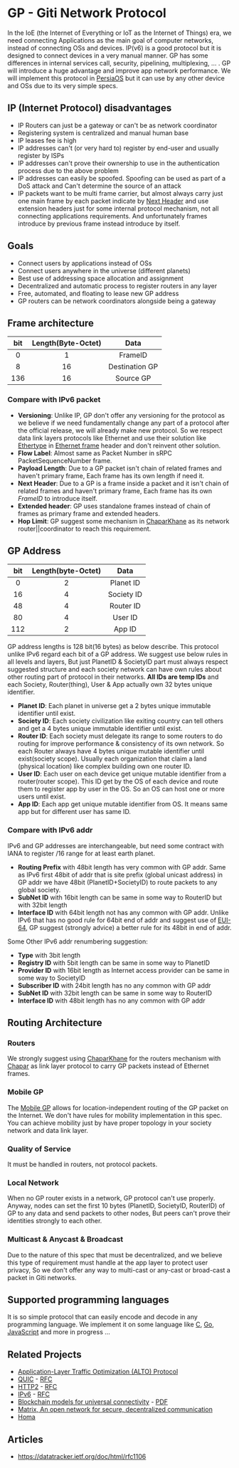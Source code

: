 # GP - Giti Network Protocol
In the IoE (the Internet of Everything or IoT as the Internet of Things) era, we need connecting Applications as the main goal of computer networks, instead of connecting OSs and devices. IP(v6) is a good protocol but it is designed to connect devices in a very manual manner. GP has some differences in internal services call, security, pipelining, multiplexing, ... . GP will introduce a huge advantage and improve app network performance. We will implement this protocol in [PersiaOS](./PersiaOS.md) but it can use by any other device and OSs due to its very simple specs.

## IP (Internet Protocol) disadvantages
- IP Routers can just be a gateway or can't be as network coordinator
- Registering system is centralized and manual human base
- IP leases fee is high
- IP addresses can't (or very hard to) register by end-user and usually register by ISPs
- IP addresses can't prove their ownership to use in the authentication process due to the above problem
- IP addresses can easily be spoofed. Spoofing can be used as part of a DoS attack and Can't determine the source of an attack
- IP packets want to be multi frame carrier, but almost always carry just one main frame by each packet indicate by [Next Header](https://en.wikipedia.org/wiki/IPv6_packet#Fixed_header) and use extension headers just for some internal protocol mechanism, not all connecting applications requirements. And unfortunately frames introduce by previous frame instead introduce by itself. 

## Goals
- Connect users by applications instead of OSs
- Connect users anywhere in the universe (different planets)
- Best use of addressing space allocation and assignment
- Decentralized and automatic process to register routers in any layer
- Free, automated, and floating to lease new GP address
- GP routers can be network coordinators alongside being a gateway

## Frame architecture

| bit     | Length(Byte-Octet)| Data                  |
| :---:   | :---:             | :---:                 |
| 0       | 1                 | FrameID               |
| 8       | 16                | Destination GP        |
| 136     | 16                | Source GP             |

### Compare with IPv6 packet
- **Versioning**: Unlike IP, GP don't offer any versioning for the protocol as we believe if we need fundamentally change any part of a protocol after the official release, we will already make new protocol. So we respect data link layers protocols like Ethernet and use their solution like [Ethertype](https://en.wikipedia.org/wiki/Ethertype) in [Ethernet frame](https://en.wikipedia.org/wiki/Ethernet_frame) header and don't reinvent other solution.
- **Flow Label**: Almost same as Packet Number in sRPC PacketSequenceNumber frame.
- **Payload Length**: Due to a GP packet isn't chain of related frames and haven't primary frame, Each frame has its own length if need it.
- **Next Header**: Due to a GP is a frame inside a packet and it isn't chain of related frames and haven't primary frame, Each frame has its own *FrameID* to introduce itself.
- **Extended header**: GP uses standalone frames instead of chain of frames as primary frame and extended headers.
- **Hop Limit**: GP suggest some mechanism in [ChaparKhane](./ChaparKhane.md) as its network router||coordinator to reach this requirement.

## GP Address
| bit    | Length(byte-Octet)| Data            |
| :---:  | :---:             | :---:           |
| 0      | 2                 | Planet ID       |
| 16     | 4                 | Society ID      |
| 48     | 4                 | Router ID       |
| 80     | 4                 | User ID         |
| 112    | 2                 | App ID          |

GP address lengths is 128 bit(16 bytes) as below describe. This protocol unlike IPv6 regard each bit of a GP address. We suggest use below rules in all levels and layers, But just PlanetID & SocietyID part must always respect suggested structure and each society network can have own rules about other routing part of protocol in their networks. **All IDs are temp IDs** and each Society, Router(thing), User & App actually own 32 bytes unique identifier.
- **Planet ID**: Each planet in universe get a 2 bytes unique immutable identifier until exist.
- **Society ID**: Each society civilization like exiting country can tell others and get a 4 bytes unique immutable identifier until exist.
- **Router ID**: Each society must delegate its range to some routers to do routing for improve performance & consistency of its own network. So each Router always have 4 bytes unique mutable identifier until exist(society scope). Usually each organization that claim a land (physical location) like complex building own one router ID.
- **User ID**: Each user on each device get unique mutable identifier from a router(router scope). This ID get by the OS of each device and route them to register app by user in the OS. So an OS can host one or more users until exist.
- **App ID**: Each app get unique mutable identifier from OS. It means same app but for different user has same ID.

### Compare with IPv6 addr
IPv6 and GP addresses are interchangeable, but need some contract with IANA to register /16 range for at least earth planet.

- **Routing Prefix** with 48bit length has very common with GP addr. Same as IPv6 first 48bit of addr that is site prefix (global unicast address) in GP addr we have 48bit (PlanetID+SocietyID) to route packets to any global society.
- **SubNet ID** with 16bit length can be same in some way to RouterID but with 32bit length
- **Interface ID** with 64bit length not has any common with GP addr. Unlike IPv6 that has no good rule for 64bit end of addr and suggest use of [EUI-64](https://en.wikipedia.org/wiki/Organizationally_unique_identifier#64-bit_extended_unique_identifier_(EUI-64)), GP suggest (strongly advice) a better rule for its 48bit in end of addr.

Some Other IPv6 addr renumbering suggestion:
- **Type** with 3bit length
- **Registry ID** with 5bit length can be same in some way to PlanetID
- **Provider ID** with 16bit length as Internet access provider can be same in some way to SocietyID
- **Subscriber ID** with 24bit length has no any common with GP addr
- **SubNet ID** with 32bit length can be same in some way to RouterID
- **Interface ID** with 48bit length has no any common with GP addr

## Routing Architecture

### Routers
We strongly suggest using [ChaparKhane](./ChaparKhane.md) for the routers mechanism with [Chapar](./Chapar.md) as link layer protocol to carry GP packets instead of Ethernet frames.

### Mobile GP
The [Mobile GP](https://en.wikipedia.org/wiki/Mobile_IP) allows for location-independent routing of the GP packet on the Internet. We don't have rules for mobility implementation in this spec. You can achieve mobility just by have proper topology in your society network and data link layer.

### Quality of Service
It must be handled in routers, not protocol packets.

### Local Network
When no GP router exists in a network, GP protocol can't use properly. Anyway, nodes can set the first 10 bytes (PlanetID, SocietyID, RouterID) of GP to any data and send packets to other nodes, But peers can't prove their identities strongly to each other.

### Multicast & Anycast & Broadcast
Due to the nature of this spec that must be decentralized, and we believe this type of requirement must handle at the app layer to protect user privacy, So we don't offer any way to multi-cast or any-cast or broad-cast a packet in Giti networks.

## Supported programming languages
It is so simple protocol that can easily encode and decode in any programming language. We implement it on some language like [C](), [Go](https://github.com/GeniusesGroup/libgo/blob/master/GP), [JavaScript]() and more in progress ...

## Related Projects
- [Application-Layer Traffic Optimization (ALTO) Protocol](https://www.rfc-editor.org/rfc/rfc7285.html)
- [QUIC](https://en.wikipedia.org/wiki/QUIC) - [RFC](https://datatracker.ietf.org/doc/html/rfc9000) 
- [HTTP2]() - [RFC](https://tools.ietf.org/html/rfc7540)
- [IPv6](https://en.wikipedia.org/wiki/IPv6) - [RFC]()
- [Blockchain models for universal connectivity](https://www.semanticscholar.org/paper/Blockchain-models-for-universal-connectivity-Navarro-Castro/788b7a634b369d98e72ed37c5fdf71f7fd62ef0b) - [PDF](https://pdfs.semanticscholar.org/788b/7a634b369d98e72ed37c5fdf71f7fd62ef0b.pdf?_ga=2.260489549.1562006812.1569054619-1995410782.1569054619)
- [Matrix, An open network for secure, decentralized communication](https://matrix.org/)
- [Homa](https://github.com/PlatformLab/HomaModule/)

## Articles
- https://datatracker.ietf.org/doc/html/rfc1106
